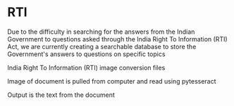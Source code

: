 # RTI

Due to the difficulty in searching for the answers from the Indian Government to questions asked through the India Right To Information (RTI) Act, we are currently creating a searchable database to store the Government's answers to questions on specific topics

India Right To Information (RTI) image conversion files

Image of document is pulled from computer and read using pytesseract

Output is the text from the document
